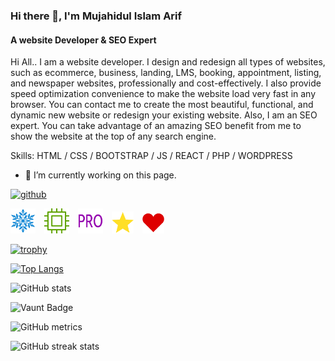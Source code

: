 ### Hi there 👋, I'm Mujahidul Islam Arif
#### A website Developer & SEO Expert

Hi All.. I am a website developer. I design and redesign all types of websites, such as ecommerce, business, landing, LMS, booking, appointment, listing, and newspaper websites, professionally and cost-effectively.  I also provide speed optimization convenience to make the website load very fast in any browser. You can contact me to create the most beautiful, functional, and dynamic new website or redesign your existing website. Also, I am an SEO expert. You can take advantage of an amazing SEO benefit from me to show the website at the top of any search engine.

Skills: HTML / CSS / BOOTSTRAP / JS / REACT / PHP / WORDPRESS 

- 🔭 I’m currently working on this page. 


[<img src='https://cdn.jsdelivr.net/npm/simple-icons@3.0.1/icons/github.svg' alt='github' height='40'>](https://github.com/arifkatiadi)  

<a href='https://archiveprogram.github.com/'><img src='https://raw.githubusercontent.com/acervenky/animated-github-badges/master/assets/acbadge.gif' width='40' height='40'></a> <a href='https://docs.github.com/en/developers'><img src='https://raw.githubusercontent.com/acervenky/animated-github-badges/master/assets/devbadge.gif' width='40' height='40'></a> <a href='https://github.com/pricing'><img src='https://raw.githubusercontent.com/acervenky/animated-github-badges/master/assets/pro.gif' width='40' height='40'></a> <a href='https://stars.github.com/'><img src='https://raw.githubusercontent.com/acervenky/animated-github-badges/master/assets/starbadge.gif' width='35' height='35'></a> <a href='https://docs.github.com/en/github/supporting-the-open-source-community-with-github-sponsors'><img src='https://raw.githubusercontent.com/acervenky/animated-github-badges/master/assets/sponsorbadge.gif' width='35' height='35'></a> 

[![trophy](https://github-profile-trophy.vercel.app/?username=arifkatiadi)](https://github.com/ryo-ma/github-profile-trophy)

[![Top Langs](https://github-readme-stats.vercel.app/api/top-langs/?username=arifkatiadi)](https://github.com/anuraghazra/github-readme-stats)

![GitHub stats](https://github-readme-stats.vercel.app/api?username=arifkatiadi&show_icons=true&count_private=true)  

![Vaunt Badge](https://api.vaunt.dev/v1/github/entities/arifkatiadi/contributions?format=svg&private=true)  

![GitHub metrics](https://metrics.lecoq.io/arifkatiadi)  

![GitHub streak stats](https://streak-stats.demolab.com/?user=arifkatiadi)  

